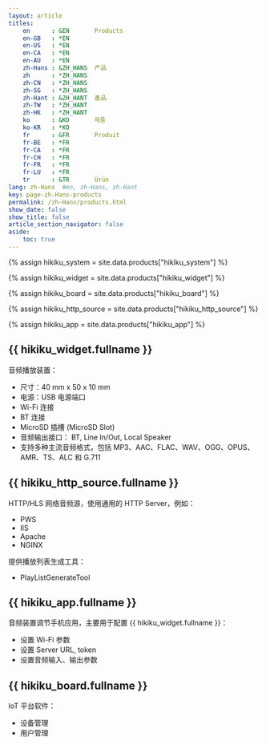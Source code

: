 ```yaml
---
layout: article
titles:
    en      : &EN       Products
    en-GB   : *EN
    en-US   : *EN
    en-CA   : *EN
    en-AU   : *EN
    zh-Hans : &ZH_HANS  产品
    zh      : *ZH_HANS
    zh-CN   : *ZH_HANS
    zh-SG   : *ZH_HANS
    zh-Hant : &ZH_HANT  產品
    zh-TW   : *ZH_HANT
    zh-HK   : *ZH_HANT
    ko      : &KO       제품
    ko-KR   : *KO
    fr      : &FR       Produit
    fr-BE   : *FR
    fr-CA   : *FR
    fr-CH   : *FR
    fr-FR   : *FR
    fr-LU   : *FR
    tr      : &TR       Ürün
lang: zh-Hans  #en, zh-Hans, zh-Hant
key: page-zh-Hans-products
permalink: /zh-Hans/products.html
show_date: false
show_title: false
article_section_navigator: false
aside:
    toc: true
---
```



{% assign hikiku_system    = site.data.products["hikiku_system"] %}

{% assign hikiku_widget    = site.data.products["hikiku_widget"] %}

{% assign hikiku_board     = site.data.products["hikiku_board"] %}

{% assign hikiku_http_source   = site.data.products["hikiku_http_source"] %}

{% assign hikiku_app       = site.data.products["hikiku_app"] %}


## {{ hikiku_widget.fullname }}

音频播放装置：

- 尺寸：40 mm x 50 x 10 mm
- 电源：USB 电源端口
- Wi-Fi 连接
- BT 连接
- MicroSD 插槽 (MicroSD Slot)
- 音频输出接口： BT, Line In/Out, Local Speaker
- 支持多种主流音频格式，包括 MP3、AAC、FLAC、WAV、OGG、OPUS、AMR、TS、ALC 和 G.711


## {{ hikiku_http_source.fullname }}

HTTP/HLS 网络音频源，使用通用的 HTTP Server，例如：

- PWS
- IIS
- Apache
- NGINX

提供播放列表生成工具：

- PlayListGenerateTool


## {{ hikiku_app.fullname }}

音频装置调节手机应用，主要用于配置 {{ hikiku_widget.fullname }}：

- 设置 Wi-Fi 参数
- 设置 Server URL, token 
- 设置音频输入、输出参数


## {{ hikiku_board.fullname }}

IoT 平台软件：

- 设备管理
- 用户管理
